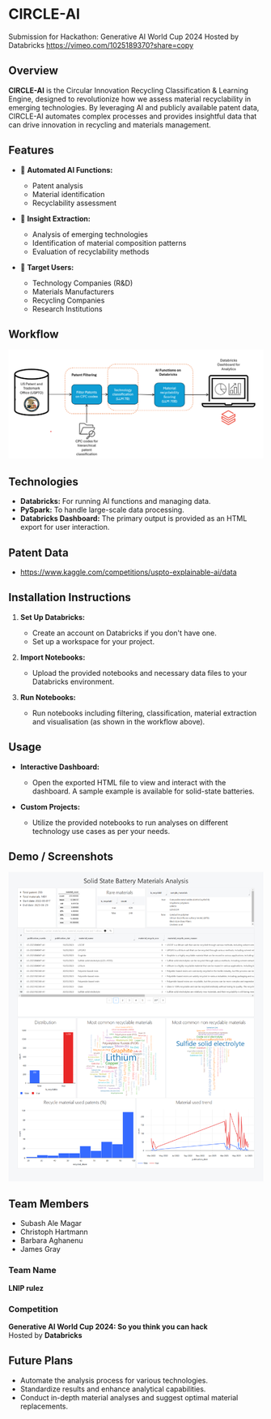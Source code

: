 # CIRCLE-AI
Submission for Hackathon: Generative AI World Cup 2024 Hosted by Databricks
https://vimeo.com/1025189370?share=copy

## Overview

**CIRCLE-AI** is the Circular Innovation Recycling Classification & Learning Engine, designed to revolutionize how we assess material recyclability in emerging technologies. By leveraging AI and publicly available patent data, CIRCLE-AI automates complex processes and provides insightful data that can drive innovation in recycling and materials management.

## Features

- 🤖 **Automated AI Functions:**
  - Patent analysis
  - Material identification
  - Recyclability assessment

- 📑 **Insight Extraction:**
  - Analysis of emerging technologies
  - Identification of material composition patterns
  - Evaluation of recyclability methods

- 🎯 **Target Users:**
  - Technology Companies (R&D)
  - Materials Manufacturers
  - Recycling Companies
  - Research Institutions

## Workflow

![Workflow](images/workflow.png)

## Technologies

- **Databricks:** For running AI functions and managing data.
- **PySpark:** To handle large-scale data processing.
- **Databricks Dashboard:** The primary output is provided as an HTML export for user interaction.

## Patent Data

- https://www.kaggle.com/competitions/uspto-explainable-ai/data

## Installation Instructions

1. **Set Up Databricks:**
   - Create an account on Databricks if you don't have one.
   - Set up a workspace for your project.

2. **Import Notebooks:**
   - Upload the provided notebooks and necessary data files to your Databricks environment.

3. **Run Notebooks:**
   - Run notebooks including filtering, classification, material extraction and visualisation (as shown in the workflow above).
   
## Usage

- **Interactive Dashboard:**
  - Open the exported HTML file to view and interact with the dashboard. A sample example is available for solid-state batteries.

- **Custom Projects:**
  - Utilize the provided notebooks to run analyses on different technology use cases as per your needs.

## Demo / Screenshots
![Demo](images/demo.png)

## Team Members

- Subash Ale Magar
- Christoph Hartmann
- Barbara Aghanenu
- James Gray

### Team Name

**LNIP rulez**

### Competition

**Generative AI World Cup 2024: So you think you can hack**  
Hosted by **Databricks**

## Future Plans

- Automate the analysis process for various technologies.
- Standardize results and enhance analytical capabilities.
- Conduct in-depth material analyses and suggest optimal material replacements.

